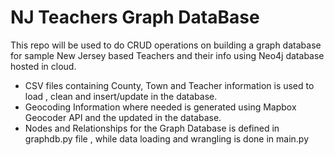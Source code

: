 # NJ Teachers Graph DataBase 
This repo will be used to do CRUD operations on building a graph database for sample New Jersey based Teachers and their info using Neo4j database hosted in cloud. 
- CSV files containing County, Town and Teacher information is used to load , clean and insert/update in the database.
- Geocoding Information where needed is generated using Mapbox Geocoder API and the updated in the database.
- Nodes and Relationships for the Graph Database is defined in graphdb.py file , while data loading and wrangling is done in main.py
